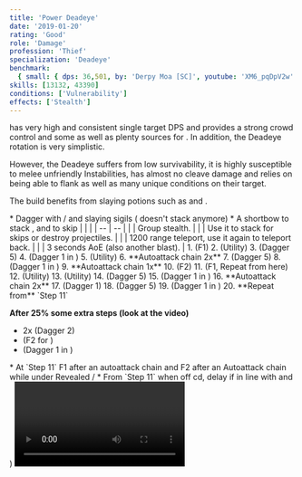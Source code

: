 ```yaml
---
title: 'Power Deadeye'
date: '2019-01-20'
rating: 'Good'
role: 'Damage'
profession: 'Thief'
specialization: 'Deadeye'
benchmark:
  { small: { dps: 36,501, by: 'Derpy Moa [SC]', youtube: 'XM6_pqDpV2w' } }
skills: [13132, 43390]
conditions: ['Vulnerability']
effects: ['Stealth']
---
```


<Specialization name="Deadeye" text="Power Deadeye"/> has very high and consistent single target DPS and provides a strong crowd control and some <Condition name="Vulnerability"/> as well as plenty sources for <Effect name="Stealth"/>. In addition, the Deadeye rotation is very simplistic.

However, the Deadeye suffers from low survivability, it is highly susceptible to melee unfriendly Instabilities, has almost no cleave damage and relies on being able to flank as well as many unique conditions on their target.

The build benefits from slaying potions such as <Item id="50082"/> and <Item name="Impact" type="Sigil"/>.

<Divider text="Equipment"/>

<Grid>
<GridItem sm="4">
<Armor weight="Medium" helmId="48087" helmRuneId="24836" helmRuneCount="6" helmAffix="Berserker" helmRune="Scholar" shouldersId="48089" shouldersRuneId="24836" shouldersRuneCount="6" shouldersAffix="Berserker" shouldersRune="Scholar" coatId="48085" coatRuneId="24836" coatRuneCount="6" coatAffix="Berserker" coatRune="Scholar" glovesId="48086" glovesRuneId="24836" glovesRuneCount="6" glovesAffix="Berserker" glovesRune="Scholar" leggingsId="48088" leggingsRuneId="24836" leggingsRuneCount="6" leggingsAffix="Berserker" leggingsRune="Scholar" bootsId="48084" bootsRuneId="24836" bootsRuneCount="6" bootsAffix="Berserker" bootsRune="Scholar"/>
</GridItem>

<GridItem sm="4">
<Weapons weapon1MainType="Dagger" weapon1MainAffix="Berserker" weapon1MainId="46760" weapon1MainSigil1="Force" weapon1MainSigil1Id="24615" weapon1OffType="Dagger" weapon1OffAffix="Berserker" weapon1OffId="46760" weapon1OffSigil="Impact" weapon1OffSigilId="24868"/>

<Card title="Alternative weapons">
* Dagger with <Item id="36053" text="false"/> / <Item id="24615" text="false"/> and slaying sigils  
  (<Item id="36054"/> doesn't stack anymore)
* A shortbow to stack <Boon name="might"/>, <Effect name="Stealth"/> and to skip
</Card>
</GridItem>

<GridItem sm="4">
<BackAndTrinkets backItemId="49390" backItemAffix="Berserker" accessory1Id="39233" accessory1Affix="Berserker" accessory2Id="39232" accessory2Affix="Berserker" amuletId="39273" amuletAffix="Berserker" ring1Id="75669" ring1Affix="Berserker" ring2Id="76024" ring2Affix="Berserker"/>

<Consumables foodId="41569" utilityId="67530" infusionId="37131"/>
</GridItem>
</Grid>

<Divider text="Build"/>

<Grid>
<GridItem sm="7">
<Traits title="" traits1Id="28" traits1="Dreadly Arts" traits1SelectedIds="1245,1704,1269" traits2Id="35" traits2="Critical Strikes" traits2SelectedIds="1268,1272,1904" traits3Id="58" traits3="Deadeye" traits3SelectedIds="2145,2160,2093"/>
</GridItem>

<GridItem sm="5">
<Skills healId="45088" utility1Id="41158" utility2Id="13064" utility3Id="13046" eliteId="13132"/>

<Card title="Situational">
| | |
| -- | -- |
| <Skill id="13117" size="big" text="false"/> | Group stealth. |
| <Skill id="13065" size="big" text="false"/> | Use it to stack <Effect name="stealth"/> for skips or destroy projectiles. |
| <Skill id="13002" size="big" text="false"/> | 1200 range teleport, use it again to teleport back. |
| <Skill id="13044" size="big" text="false"/> | 3 seconds AoE <Effect name="stealth"/> (also another blast). |
</Card>
</GridItem>
</Grid>

<Divider text="Details"/>

<Grid>
<GridItem sm="7">
<Card title="Rotation"> 
1. <Skill id="43390"/> (F1)
2. <Skill id="13046"/> (Utility)
3. <Skill id="16432"/> (Dagger 5)
4. <Skill id="50481"/> (Dagger 1 in <Effect name="stealth"/>)
5. <Skill id="41158"/> (Utility)
6. **Autoattack chain 2x**
7. <Skill id="16432"/> (Dagger 5)
8. <Skill id="50481"/> (Dagger 1 in <Effect name="stealth" disableText/>)
9. **Autoattack chain 1x**
10. <Skill id="43390"/> (F2) 
11. <Skill id="43390"/> (F1, Repeat from here)
12. <Skill id="41158"/> (Utility)
13.  <Skill id="13046"/> (Utility)
14. <Skill id="16432"/> (Dagger 5)
15. <Skill id="50481"/> (Dagger 1 in <Effect name="stealth" disableText/>)
16. **Autoattack chain 2x**
17. <Skill id="13004"/> (Dagger 1)
18. <Skill id="16432"/> (Dagger 5)
19. <Skill id="50481"/> (Dagger 1 in <Effect name="stealth" disableText/>)
20. **Repeat from** `Step 11`

**After 25% some extra steps (look at the video)**

- <Skill id="13097"/> 2x (Dagger 2)
- <Skill id="43390"/> (F2 for <Effect name="stealth" disableText/>)
- <Skill id="50481"/> (Dagger 1 in <Effect name="stealth" disableText/>)

</Card>
</GridItem>
<GridItem sm="5">
<Card title="Notes">
* At `Step 11` F1 after an autoattack chain and F2 after an Autoattack chain while under Revealed / <Skill id="13046"/>
* From `Step 11` <Skill id="41158"/> when off cd, delay if in line with <Skill id="13046" disableText/> and <Skill id="50481"/>) 
</Card>
<Video youtube="XM6_pqDpV2w" title="Deadeye D/D 36.5k by Derpy Moa [SC]"/>  
<Card title="CC skills">
| | |
| -- | -- |
| <Skill id="13132"/> | 150 Defiance bar damage per ally |
</Card>
</GridItem>
</Grid>
